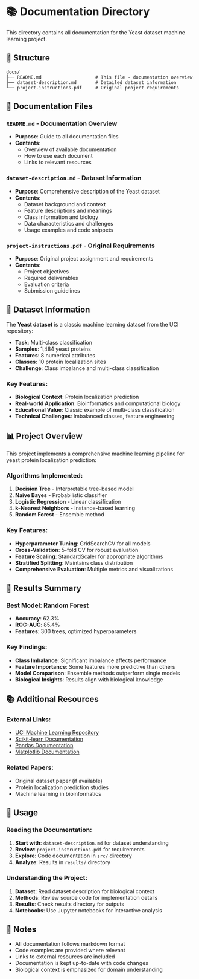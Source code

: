 # 📚 Documentation Directory

This directory contains all documentation for the Yeast dataset machine learning project.

## 📁 Structure

```
docs/
├── README.md                    # This file - documentation overview
├── dataset-description.md       # Detailed dataset information
└── project-instructions.pdf     # Original project requirements
```

## 📄 Documentation Files

### **`README.md`** - Documentation Overview
- **Purpose**: Guide to all documentation files
- **Contents**:
  - Overview of available documentation
  - How to use each document
  - Links to relevant resources

### **`dataset-description.md`** - Dataset Information
- **Purpose**: Comprehensive description of the Yeast dataset
- **Contents**:
  - Dataset background and context
  - Feature descriptions and meanings
  - Class information and biology
  - Data characteristics and challenges
  - Usage examples and code snippets

### **`project-instructions.pdf`** - Original Requirements
- **Purpose**: Original project assignment and requirements
- **Contents**:
  - Project objectives
  - Required deliverables
  - Evaluation criteria
  - Submission guidelines

## 🧬 Dataset Information

The **Yeast dataset** is a classic machine learning dataset from the UCI repository:

- **Task**: Multi-class classification
- **Samples**: 1,484 yeast proteins
- **Features**: 8 numerical attributes
- **Classes**: 10 protein localization sites
- **Challenge**: Class imbalance and multi-class classification

### Key Features:
- **Biological Context**: Protein localization prediction
- **Real-world Application**: Bioinformatics and computational biology
- **Educational Value**: Classic example of multi-class classification
- **Technical Challenges**: Imbalanced classes, feature engineering

## 📊 Project Overview

This project implements a comprehensive machine learning pipeline for yeast protein localization prediction:

### **Algorithms Implemented**:
1. **Decision Tree** - Interpretable tree-based model
2. **Naive Bayes** - Probabilistic classifier
3. **Logistic Regression** - Linear classification
4. **k-Nearest Neighbors** - Instance-based learning
5. **Random Forest** - Ensemble method

### **Key Features**:
- **Hyperparameter Tuning**: GridSearchCV for all models
- **Cross-Validation**: 5-fold CV for robust evaluation
- **Feature Scaling**: StandardScaler for appropriate algorithms
- **Stratified Splitting**: Maintains class distribution
- **Comprehensive Evaluation**: Multiple metrics and visualizations

## 🎯 Results Summary

### **Best Model**: Random Forest
- **Accuracy**: 62.3%
- **ROC-AUC**: 85.4%
- **Features**: 300 trees, optimized hyperparameters

### **Key Findings**:
- **Class Imbalance**: Significant imbalance affects performance
- **Feature Importance**: Some features more predictive than others
- **Model Comparison**: Ensemble methods outperform single models
- **Biological Insights**: Results align with biological knowledge

## 📚 Additional Resources

### **External Links**:
- [UCI Machine Learning Repository](https://archive.ics.uci.edu/ml/datasets/Yeast)
- [Scikit-learn Documentation](https://scikit-learn.org/)
- [Pandas Documentation](https://pandas.pydata.org/)
- [Matplotlib Documentation](https://matplotlib.org/)

### **Related Papers**:
- Original dataset paper (if available)
- Protein localization prediction studies
- Machine learning in bioinformatics

## 🔧 Usage

### **Reading the Documentation**:
1. **Start with**: `dataset-description.md` for dataset understanding
2. **Review**: `project-instructions.pdf` for requirements
3. **Explore**: Code documentation in `src/` directory
4. **Analyze**: Results in `results/` directory

### **Understanding the Project**:
1. **Dataset**: Read dataset description for biological context
2. **Methods**: Review source code for implementation details
3. **Results**: Check results directory for outputs
4. **Notebooks**: Use Jupyter notebooks for interactive analysis

## 📝 Notes

- All documentation follows markdown format
- Code examples are provided where relevant
- Links to external resources are included
- Documentation is kept up-to-date with code changes
- Biological context is emphasized for domain understanding

